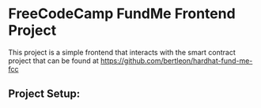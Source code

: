 #  FreeCodeCamp FundMe Frontend Project

This project is a simple frontend that interacts with the smart contract project that can be found at https://github.com/bertleon/hardhat-fund-me-fcc



## **Project Setup**: 



